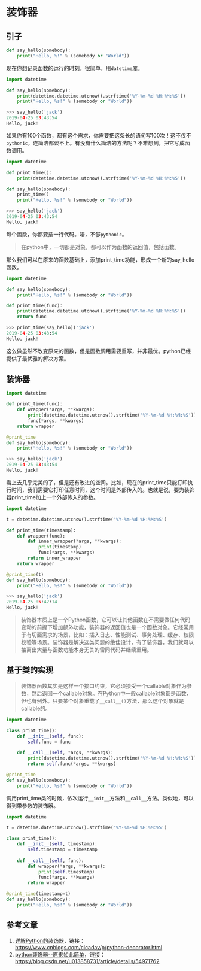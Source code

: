# 装饰器

## 引子

```python
def say_hello(somebody):
    print("Hello, %!" % (somebody or "World"))
```

现在你想记录函数的运行的时刻，很简单，用`datetime`库。

```python
import datetime

def say_hello(somebody):
    print(datetime.datetime.utcnow().strftime('%Y-%m-%d %H:%M:%S'))
    print("Hello, %s!" % (somebody or "World"))

>>> say_hello('jack')
2019-04-25 03:43:54
Hello, jack!
```

如果你有100个函数，都有这个需求，你需要把这条长的语句写100次！这不仅不`pythonic`，连简洁都谈不上。有没有什么简洁的方法呢？不难想到，把它写成函数调用。

```python
import datetime

def print_time():
    print(datetime.datetime.utcnow().strftime('%Y-%m-%d %H:%M:%S'))

def say_hello(somebody):
    print_time()
    print("Hello, %s!" % (somebody or "World"))

>>> say_hello('jack')
2019-04-25 03:43:54
Hello, jack!
```

每个函数，你都要插一行代码。唔，不够`pythonic`。

> 在python中，一切都是对象，都可以作为函数的返回值，包括函数。

那么我们可以在原来的函数基础上，添加print_time功能，形成一个新的say_hello函数。


```python
import datetime

def say_hello(somebody):
    print("Hello, %s!" % (somebody or "World"))

def print_time(func):
    print(datetime.datetime.utcnow().strftime('%Y-%m-%d %H:%M:%S'))
    return func

>>> print_time(say_hello)('jack')
2019-04-25 03:43:54
Hello, jack!
```

这么做虽然不改变原来的函数，但是函数调用需要重写，并非最优。python已经提供了最优雅的解决方案。

## 装饰器

```python
import datetime

def print_time(func):
    def wrapper(*args, **kwargs):
        print(datetime.datetime.utcnow().strftime('%Y-%m-%d %H:%M:%S'))
        func(*args, **kwargs)
    return wrapper

@print_time
def say_hello(somebody):
    print("Hello, %s!" % (somebody or "World"))

>>> say_hello('jack')
2019-04-25 03:43:54
Hello, jack!
```

看上去几乎完美的了，但是还有改进的空间。比如，现在的print_time只能打印执行时间，我们需要它打印任意时间，这个时间是外部传入的。也就是说，要为装饰器print_time加上一个外部传入的参数。

```python
import datetime

t = datetime.datetime.utcnow().strftime('%Y-%m-%d %H:%M:%S')

def print_time(timestamp):
    def wrapper(func):
        def inner_wrapper(*args, **kwargs):
            print(timestamp)
            func(*args, **kwargs)
        return inner_wrapper
    return wrapper

@print_time(t)
def say_hello(somebody):
    print("Hello, %s!" % (somebody or "World"))

>>> say_hello('jack')
2019-04-25 05:42:14
Hello, jack!
```

> 装饰器本质上是一个Python函数，它可以让其他函数在不需要做任何代码变动的前提下增加额外功能，装饰器的返回值也是一个函数对象。它经常用于有切面需求的场景，比如：插入日志、性能测试、事务处理、缓存、权限校验等场景。装饰器是解决这类问题的绝佳设计，有了装饰器，我们就可以抽离出大量与函数功能本身无关的雷同代码并继续重用。

## 基于类的实现

> 装饰器函数其实是这样一个接口约束，它必须接受一个callable对象作为参数，然后返回一个callable对象。在Python中一般callable对象都是函数，但也有例外。只要某个对象重载了`__call__()`方法，那么这个对象就是callable的。

```python
import datetime

class print_time():
    def __init__(self, func):
        self.func = func
    
    def __call__(self, *args, **kwargs):
        print(datetime.datetime.utcnow().strftime('%Y-%m-%d %H:%M:%S'))
        return self.func(*args, **kwargs)

@print_time
def say_hello(somebody):
    print("Hello, %s!" % (somebody or "World"))
```

调用print_time类的时候，依次运行`__init__`方法和`__call__`方法。类似地，可以得到带参数的装饰器。

```python
import datetime

t = datetime.datetime.utcnow().strftime('%Y-%m-%d %H:%M:%S')

class print_time():
    def __init__(self, timestamp):
        self.timestamp = timestamp
    
    def __call__(self, func):
        def wrapper(*args, **kwargs):
            print(self.timestamp)
            func(*args, **kwargs)
        return wrapper

@print_time(timestamp=t)
def say_hello(somebody):
    print("Hello, %s!" % (somebody or "World"))
```

## 参考文章

1. [详解Python的装饰器](https://www.cnblogs.com/cicaday/p/python-decorator.html)，链接：<https://www.cnblogs.com/cicaday/p/python-decorator.html>
2. [python装饰器--原来如此简单](https://blog.csdn.net/u013858731/article/details/54971762)，链接：<https://blog.csdn.net/u013858731/article/details/54971762>










